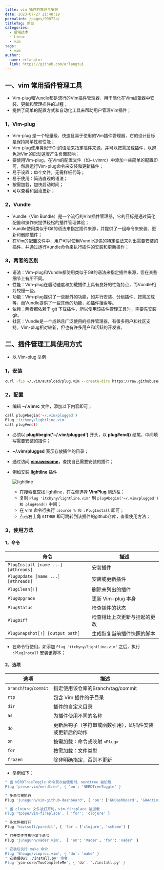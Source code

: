 ```yaml
---
title: vim 插件的管理与安装
date: 2023-07-27 21:48:19
permalink: /pages/90872a/
titleTag: 原创
categories:
  - 后端技术
  - Linux
  - vim
tags:
  - vim
author: 
  name: erlangtui
  link: https://github.com/erlangtui
---
```


## 一、vim 常用插件管理工具
* Vim-plug和Vundle都是流行的Vim插件管理器，用于简化在Vim编辑器中安装、更新和管理插件的过程；
* 提供了简单的配置方式和自动化工具来帮助用户管理Vim插件；

### 1，Vim-plug
* Vim-plug 是一个轻量级、快速且易于使用的Vim插件管理器，它的设计目标是保持简单性和性能；
* Vim-plug使用类似于Git的语法来指定插件来源，并可以按需加载插件，以避免对Vim的启动速度产生负面影响；
* 要使用Vim-plug，在Vim的配置文件（如~/.vimrc）中添加一些简单的配置即可，然后运行Vim-plug命令来安装和更新插件；
* 易于设置：单个文件，无需样板代码；
* 易于使用：简洁直观的语法；
* 按需加载，加快启动时间；
* 可以查看和回滚更新；

### 2，Vundle
* Vundle（Vim Bundle）是一个流行的Vim插件管理器，它的目标是通过简化配置和操作来提供轻松的插件管理体验；
* Vundle使用类似于Git的语法来指定插件来源，并提供了一组命令来安装、更新和删除插件；
* 在Vim的配置文件中，用户可以使用Vundle提供的特定语法来列出需要安装的插件，并通过运行Vundle命令来执行插件的安装和更新操作；

### 3，两者的区别
* 语法：Vim-plug和Vundle都使用类似于Git的语法来指定插件来源，但在某些细节上有所不同。
* 性能：Vim-plug在启动速度和加载插件上具有良好的性能特点，而Vundle相对较慢一些。
* 功能：Vim-plug提供了一些额外的功能，如并行安装、分组插件、按需加载等，而Vundle提供了一些其他的功能，如插件搜索等。
* 依赖：两者都依赖于 git 下载插件，所以使用该插件管理工具时，需要先安装 git。
* 社区：Vundle是一个成熟且广泛使用的插件管理器，有很多用户和社区支持。Vim-plug相对较新，但也有许多用户和活跃的开发者。

## 二、插件管理工具使用方式
* 以 Vim-plug 举例
### 1，安装
```bash
curl -fLo ~/.vim/autoload/plug.vim --create-dirs https://raw.githubusercontent.com/junegunn/vim-plug/master/plug.vim 
```
### 2，配置
* 编辑 **~/.vimrc** 文件，添加以下内容即可；
```bash
call plug#begin('~/.vim/plugged')
Plug 'itchyny/lightline.vim'
call plug#end()
```
* 必须以 **plug#begin('~/.vim/plugged')** 开头，以 **plug#end()** 结尾，中间填写需要安装的插件；
* **~/.vim/plugged** 表示存放插件的目录；
* 通过访问 **[vimawesome](https://vimawesome.com/)**，查找自己需要安装的插件；
* 例如安装 **lightline** 插件

  ![lightline](/img/vimawesome.png)
  * 在搜索框查找 lightline，在左侧选择 **VimPlug** 侧边栏；
  * 复制 `Plug 'itchyny/lightline.vim'` 到 `plug#begin('~/.vim/plugged') 和 plug#end()` 中间；
  * 在 vim 命令行执行 `:source % 和 :PlugInstall` 即可；
  * 点击右上角 `GITHUB` 即可跳转到该插件的github仓库，查看使用方法；
### 3，使用方法
#### 1，命令

| 命令 | 描述 |
| ----------------------------------- | ---------|
| `PlugInstall [name ...] [#threads]` | 安装插件 |
| `PlugUpdate [name ...] [#threads]`  | 安装或更新插件 |
| `PlugClean[!]`                      | 删除未列出的插件 |
| `PlugUpgrade`                       | 更新 Vim-plug 本身 |
| `PlugStatus`                        | 检查插件的状态 |
| `PlugDiff`                          | 检查相比上次更新与挂起的更改 |
| `PlugSnapshot[!] [output path]`     | 生成恢复当前插件快照的脚本  |

* 在命令行使用，如添加 `Plug 'itchyny/lightline.vim'` 之后，执行 `:PlugInstall` 安装该脚本；
#### 2，选项

| 选项                     | 描述                                      |
| ----------------------- | ------------------------------------------------ |
| `branch`/`tag`/`commit` | 指定使用该仓库的Branch/tag/commit        |
| `rtp`                   | 包含 Vim 插件的子目录            |
| `dir`                   | 插件的自定义目录                |
| `as`                    | 为插件使用不同的名称               |
| `do`                    | 更新后钩子（字符串或函数引用），即插件安装或更新后的动作           |
| `on`                    | 按需加载：命令或映射 `<Plug>` |
| `for`                   | 按需加载：文件类型                   |
| `frozen`                | 除非明确指定，否则不更新 |

* 举例如下：

```bash
" 当 NERDTreeToggle 命令首次被使用时，nerdtree 被加载
Plug 'preservim/nerdtree', { 'on': 'NERDTreeToggle' }

" 多命令被执行
Plug 'junegunn/vim-github-dashboard', { 'on': ['GHDashboard', 'GHActivity'] }

" 当 clojure 文件被打开时，vim-fireplace 被加载
Plug 'tpope/vim-fireplace', { 'for': 'clojure' }

" 多文件被打开
Plug 'kovisoft/paredit', { 'for': ['clojure', 'scheme'] }

” 打开文件并执行某个命令
Plug 'junegunn/vader.vim',  { 'on': 'Vader', 'for': 'vader' }

" 安装后执行 make 命令
Plug 'Shougo/vimproc.vim', { 'do': 'make' }
" 安装后执行 ./install.py' 命令
Plug 'ycm-core/YouCompleteMe', { 'do': './install.py' }

```

